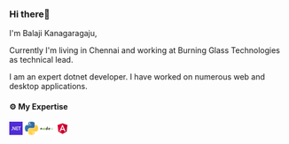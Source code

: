 ### Hi there👋

I'm Balaji Kanagaragaju, 

Currently I'm living in Chennai and working at Burning Glass Technologies as technical lead.

I am an expert dotnet developer. I have worked on numerous web and desktop applications.

#### :gear: My Expertise
<p>
  <a target="_blank" rel="noopener noreferrer" href="https://github.com/balaji119/balaji119/blob/main/images/dotnet-logo.png"><img alt=".Net" title=".Net" src="https://github.com/balaji119/balaji119/blob/main/images/dotnet-logo.png" height="24" style="max-width:100%;"></a>    <a target="_blank" rel="noopener noreferrer" href="https://github.com/balaji119/balaji119/blob/main/images/library-python-logo.png"><img alt="Python" title="Python" src="https://github.com/balaji119/balaji119/blob/main/images/library-python-logo.png" height="24" style="max-width:100%;"></a>    <a target="_blank" rel="noopener noreferrer" href="https://github.com/balaji119/balaji119/blob/main/images/library-node-logo.png"><img alt="Node" title="Node"  src="https://github.com/balaji119/balaji119/blob/main/images/library-node-logo.png" height="24" style="max-width:100%;"></a>    <a target="_blank" rel="noopener noreferrer" href="https://github.com/balaji119/balaji119/blob/main/images/Angular_full_color_logo.svg.png"><img alt="JavaScript" title="JavaScript" src="https://github.com/balaji119/balaji119/blob/main/images/Angular_full_color_logo.svg.png" height="24" style="max-width:100%;"></a>
</p>



